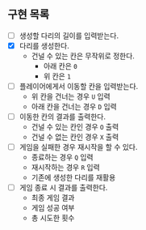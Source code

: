 구현 목록
---

- [ ] 생성할 다리의 길이를 입력받는다.
- [X] 다리를 생성한다.
  - 건널 수 있는 칸은 무작위로 정한다.
    - 아래 칸은 `0`
    - 위 칸은 `1`
- [ ] 플레이어에게서 이동할 칸을 입력받는다.
  - 위 칸을 건너는 경우 `U` 입력
  - 아래 칸을 건너는 경우 `D` 입력
- [ ] 이동한 칸의 결과를 출력한다.
  - 건널 수 있는 칸인 경우 `O` 출력
  - 건널 수 없는 칸인 경우 `X` 출력
- [ ] 게임을 실패한 경우 재시작을 할 수 있다.
    - 종료하는 경우 `Q` 입력
    - 재시작하는 경우 `R` 입력
    - 기존에 생성한 다리를 재활용
- [ ] 게임 종료 시 결과를 출력한다.
  - 최종 게임 결과
  - 게임 성공 여부
  - 총 시도한 횟수
